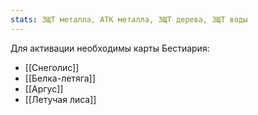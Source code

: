 ```yaml
---
stats: ЗЩТ металла, АТК металла, ЗЩТ дерева, ЗЩТ воды
---
```

Для активации необходимы карты Бестиария:
- [[Снеголис]]
- [[Белка-летяга]]
- [[Аргус]]
- [[Летучая лиса]]
